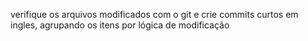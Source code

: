 verifique os arquivos modificados com o git e crie commits curtos em ingles, agrupando os itens por lógica de modificação
